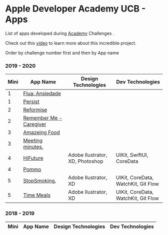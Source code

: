 # Apple Developer Academy UCB - Apps 

List of apps developed during [Academy](https://developeracademyucb.com.br) Challenges .

Check out this [video](https://www.youtube.com/watch?v=GMFP9rOa5iA)  to learn more about this incredible project.

Order by challenge number first and then by App name
<!-- PLEASE READ! -->
<!-- Enter the application name below in mini challenge order and then alphabetically by the first name.-->
<!-- If your application is not part of any mini challenge type "-" in the Mini n˚ column. -->

### 2019 - 2020
| Mini | App Name | Design Technologies | Dev Technologies |
|------|------|--------------|--------------|
|1|[Flua: Ansiedade](https://apps.apple.com/br/app/flua-ansiedade/id1469923904)|||
|1|[Persist](https://apps.apple.com/br/app/persist/id1469632896)|||
|2|[Reformise](https://apps.apple.com/br/app/reformise/id1480899346)|||
|2|[Remember Me - Caregiver](https://apps.apple.com/br/app/remember-me-caregiver/id1481000591)|||
|3|[Amazeing Food](https://apps.apple.com/br/app/amazeing-food/id1495912117)|||
|3|[Meeting minutes.](https://apps.apple.com/br/app/meeting-minutes/id1497013430)|||
|4|[HiFuture](https://apps.apple.com/br/app/hifuture/id1510629091)| Adobe Ilustrator, XD, Photoshop | UIKit, SwiftUI, CoreData|
|4|[Pommo](https://apps.apple.com/az/app/pommo/id1513669255)|||
|5|[StopSmoking.](https://apps.apple.com/br/app/stopsmoking/id1519508820)| Adobe Ilustrator, XD| UIKit, CoreData, WatchKit, Git Flow |
|5|[Time Meals](https://apps.apple.com/us/app/id1519529652)| Adobe Ilustrator, XD | UIKit, CoreData, WatchKit, Git Flow |


### 2018 - 2019
| Mini | App Name | Design Technologies | Dev Technologies |
|------|------|--------------|--------------|
